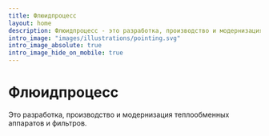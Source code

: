```yaml
---
title: Флюидпроцесс
layout: home
description: Флюидпроцесс - это разработка, производство и модернизация теплообменных аппаратов и фильтров.
intro_image: "images/illustrations/pointing.svg"
intro_image_absolute: true
intro_image_hide_on_mobile: true
---
```


# Флюидпроцесс

Это разработка, производство и модернизация теплообменных аппаратов и фильтров.
